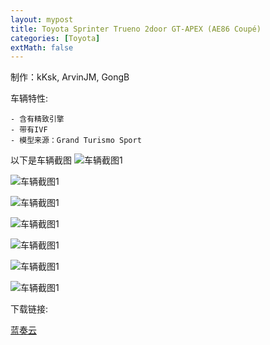 ```yaml
---
layout: mypost
title: Toyota Sprinter Trueno 2door GT-APEX (AE86 Coupé)
categories: [Toyota]
extMath: false
---
```

制作：kKsk, ArvinJM, GongB

车辆特性:

```
- 含有精致引擎
- 带有IVF
- 模型来源：Grand Turismo Sport
```

以下是车辆截图
![车辆截图1](https://pic.imgdb.cn/item/62c59ba35be16ec74a863b7f.jpg)

![车辆截图1](https://pic.imgdb.cn/item/62c59ba35be16ec74a863b87.jpg)

![车辆截图1](https://pic.imgdb.cn/item/62c59ba35be16ec74a863b6f.jpg)

![车辆截图1](https://pic.imgdb.cn/item/62c59ba35be16ec74a863b74.jpg)

![车辆截图1](https://pic.imgdb.cn/item/62c59ba35be16ec74a863b79.jpg)

![车辆截图1](https://pic.imgdb.cn/item/62c59ba75be16ec74a864008.jpg)

![车辆截图1](https://pic.imgdb.cn/item/62c59ba75be16ec74a86400d.jpg)

下载链接:

[蓝奏云](https://kskmodel.lanzoue.com/ikCjz0id92cf)
